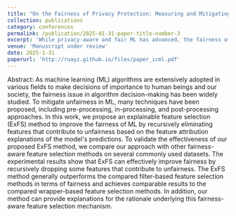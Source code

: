 ```yaml
---
title: "On the Fairness of Privacy Protection: Measuring and Mitigating the Disparity of Group Privacy Risk for Differentially Private Machine Learning"
collection: publications
category: conferences
permalink: /publication/2025-01-31-paper-title-number-3
excerpt: 'While privacy-aware and fair ML has advanced, the fairness of privacy protection remains underexplored. Compared to others, I defined a membership inference game to efficiently audit worst-case individual privacy risks, providing a more precise assessment of group privacy disparities. Furthermore, to address these disparities in DP-SGD, I developed a group-specific adaptive gradient clipping strategy, which reduces privacy risk imbalances while preserving DP guarantees, fostering the equitable deployment of AI systems.'
venue: 'Manuscript under review'
date: 2025-1-31
paperurl: 'http://ruayz.github.io/files/paper_icml.pdf'
---
```


Abstract: As machine learning (ML) algorithms are extensively adopted in various fields to make decisions of importance to human beings and our society, the fairness issue in algorithm decision-making has been widely studied. To mitigate unfairness in ML, many techniques have been proposed, including pre-processing, in-processing, and post-processing approaches. In this work, we propose an explainable feature selection (ExFS) method to improve the fairness of ML by recursively eliminating features that contribute to unfairness based on the feature attribution explanations of the model's predictions. To validate the effectiveness of our proposed ExFS method, we compare our approach with other fairness-aware feature selection methods on several commonly used datasets. The experimental results show that ExFS can effectively improve fairness by recursively dropping some features that contribute to unfairness. The ExFS method generally outperforms the compared filter-based feature selection methods in terms of fairness and achieves comparable results to the compared wrapper-based feature selection methods. In addition, our method can provide explanations for the rationale underlying this fairness-aware feature selection mechanism.  
